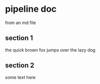 # pipeline doc

from an md file

## section 1

the quick brown fox jumps over the lazy dog

## section 2

some text here